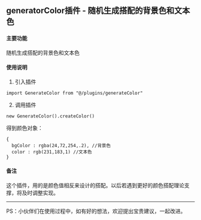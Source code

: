 ## generatorColor插件 - 随机生成搭配的背景色和文本色
#### 主要功能
随机生成搭配的背景色和文本色
#### 使用说明
1. 引入插件
```
import GenerateColor from "@/plugins/generateColor"
```
2. 调用插件
```
new GenerateColor().createColor()
```
得到颜色对象：
```
{
  bgColor : rgba(24,72,254,.2), //背景色
  color : rgb(231,183,1) //文本色
}
```
#### 备注
这个插件，用的是颜色值相反来设计的搭配。以后若遇到更好的颜色搭配理论支撑，将及时调整实现。


* * *
PS：小伙伴们在使用过程中，如有好的想法，欢迎提出宝贵建议，一起改进。
